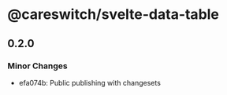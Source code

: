# @careswitch/svelte-data-table

## 0.2.0

### Minor Changes

- efa074b: Public publishing with changesets
